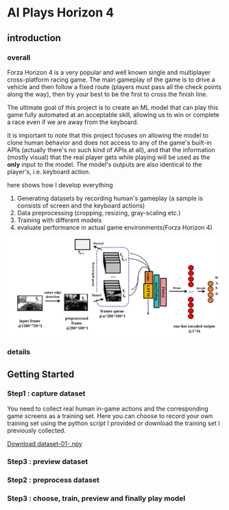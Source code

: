 # AI Plays Horizon 4

## introduction

### overall

Forza Horizon 4 is a very popular and well known single
and multiplayer cross-platform racing game.
The main gameplay of the game is to drive a vehicle 
and then follow a fixed route (players must pass all the check points along the way), then try your best to be the first to cross 
the finish line.

The ultimate goal of this project is to create an ML model that can play this game
fully automated at an acceptable skill, allowing us to win or 
complete a race even if we are away from the keyboard. 

It is important to note that this project focuses on allowing
the model to clone human behavior and does not access to any of 
the game's built-in APIs (actually there's no such kind of APIs at all), and that the information 
(mostly visual) that the real player gets while playing 
will be used as the __only__ input to the model.
The model's outputs are also identical to the player's, 
i.e. keyboard action.







here shows how I develop everything

1. Generating datasets by recording human's gameplay (a sample is consists of screen and the keyboard actions)
2. Data preprocessing (cropping, resizing, gray-scaling etc.)
3. Training with different models
4. evaluate performance in actual game environments(Forza Horizon 4)

![](Pictures/final_ill.png)
### details 

## Getting Started

### Step1 : capture dataset

You need to collect real human in-game actions and the corresponding game 
screens as a training set. Here you can choose to record your own training 
set using the python script I provided or download the training set I previously collected.

[Download  dataset-01-.npy](www.baidu.com)

### Step3 : preview dataset

### Step2 : preprocess dataset


### Step3 : choose, train, preview and finally play model

